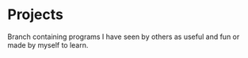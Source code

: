 # Projects

Branch containing programs I have seen by others as useful and fun or made by myself to learn. 
